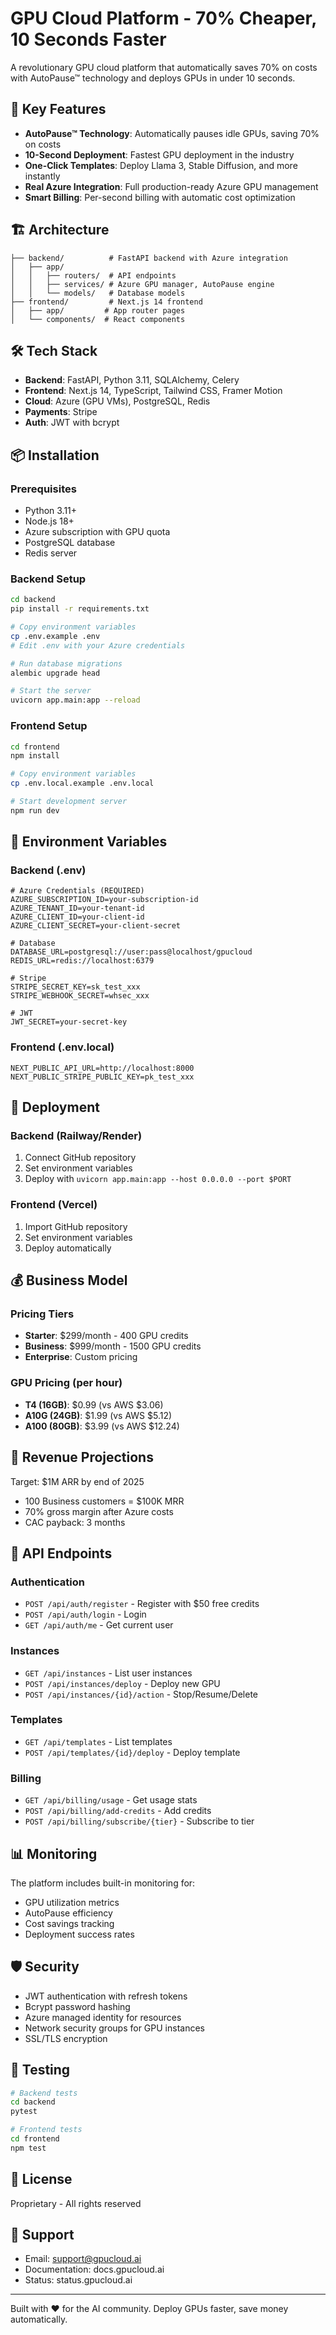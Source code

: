 # GPU Cloud Platform - 70% Cheaper, 10 Seconds Faster

A revolutionary GPU cloud platform that automatically saves 70% on costs with AutoPause™ technology and deploys GPUs in under 10 seconds.

## 🚀 Key Features

- **AutoPause™ Technology**: Automatically pauses idle GPUs, saving 70% on costs
- **10-Second Deployment**: Fastest GPU deployment in the industry  
- **One-Click Templates**: Deploy Llama 3, Stable Diffusion, and more instantly
- **Real Azure Integration**: Full production-ready Azure GPU management
- **Smart Billing**: Per-second billing with automatic cost optimization

## 🏗️ Architecture

```
├── backend/          # FastAPI backend with Azure integration
│   ├── app/
│   │   ├── routers/  # API endpoints
│   │   ├── services/ # Azure GPU manager, AutoPause engine
│   │   └── models/   # Database models
├── frontend/         # Next.js 14 frontend
│   ├── app/         # App router pages
│   └── components/  # React components
```

## 🛠️ Tech Stack

- **Backend**: FastAPI, Python 3.11, SQLAlchemy, Celery
- **Frontend**: Next.js 14, TypeScript, Tailwind CSS, Framer Motion
- **Cloud**: Azure (GPU VMs), PostgreSQL, Redis
- **Payments**: Stripe
- **Auth**: JWT with bcrypt

## 📦 Installation

### Prerequisites
- Python 3.11+
- Node.js 18+
- Azure subscription with GPU quota
- PostgreSQL database
- Redis server

### Backend Setup

```bash
cd backend
pip install -r requirements.txt

# Copy environment variables
cp .env.example .env
# Edit .env with your Azure credentials

# Run database migrations
alembic upgrade head

# Start the server
uvicorn app.main:app --reload
```

### Frontend Setup

```bash
cd frontend
npm install

# Copy environment variables
cp .env.local.example .env.local

# Start development server
npm run dev
```

## 🔑 Environment Variables

### Backend (.env)
```env
# Azure Credentials (REQUIRED)
AZURE_SUBSCRIPTION_ID=your-subscription-id
AZURE_TENANT_ID=your-tenant-id
AZURE_CLIENT_ID=your-client-id
AZURE_CLIENT_SECRET=your-client-secret

# Database
DATABASE_URL=postgresql://user:pass@localhost/gpucloud
REDIS_URL=redis://localhost:6379

# Stripe
STRIPE_SECRET_KEY=sk_test_xxx
STRIPE_WEBHOOK_SECRET=whsec_xxx

# JWT
JWT_SECRET=your-secret-key
```

### Frontend (.env.local)
```env
NEXT_PUBLIC_API_URL=http://localhost:8000
NEXT_PUBLIC_STRIPE_PUBLIC_KEY=pk_test_xxx
```

## 🚀 Deployment

### Backend (Railway/Render)
1. Connect GitHub repository
2. Set environment variables
3. Deploy with `uvicorn app.main:app --host 0.0.0.0 --port $PORT`

### Frontend (Vercel)
1. Import GitHub repository
2. Set environment variables
3. Deploy automatically

## 💰 Business Model

### Pricing Tiers
- **Starter**: $299/month - 400 GPU credits
- **Business**: $999/month - 1500 GPU credits  
- **Enterprise**: Custom pricing

### GPU Pricing (per hour)
- **T4 (16GB)**: $0.99 (vs AWS $3.06)
- **A10G (24GB)**: $1.99 (vs AWS $5.12)
- **A100 (80GB)**: $3.99 (vs AWS $12.24)

## 🎯 Revenue Projections

Target: $1M ARR by end of 2025
- 100 Business customers = $100K MRR
- 70% gross margin after Azure costs
- CAC payback: 3 months

## 🔧 API Endpoints

### Authentication
- `POST /api/auth/register` - Register with $50 free credits
- `POST /api/auth/login` - Login
- `GET /api/auth/me` - Get current user

### Instances
- `GET /api/instances` - List user instances
- `POST /api/instances/deploy` - Deploy new GPU
- `POST /api/instances/{id}/action` - Stop/Resume/Delete

### Templates
- `GET /api/templates` - List templates
- `POST /api/templates/{id}/deploy` - Deploy template

### Billing
- `GET /api/billing/usage` - Get usage stats
- `POST /api/billing/add-credits` - Add credits
- `POST /api/billing/subscribe/{tier}` - Subscribe to tier

## 📊 Monitoring

The platform includes built-in monitoring for:
- GPU utilization metrics
- AutoPause efficiency
- Cost savings tracking
- Deployment success rates

## 🛡️ Security

- JWT authentication with refresh tokens
- Bcrypt password hashing
- Azure managed identity for resources
- Network security groups for GPU instances
- SSL/TLS encryption

## 🧪 Testing

```bash
# Backend tests
cd backend
pytest

# Frontend tests
cd frontend
npm test
```

## 📝 License

Proprietary - All rights reserved

## 🤝 Support

- Email: support@gpucloud.ai
- Documentation: docs.gpucloud.ai
- Status: status.gpucloud.ai

---

Built with ❤️ for the AI community. Deploy GPUs faster, save money automatically.